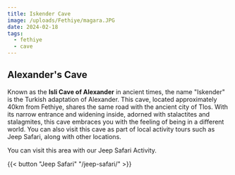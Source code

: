 ```yaml
---
title: Iskender Cave
image: /uploads/Fethiye/magara.JPG
date: 2024-02-18
tags:
  - fethiye
  - cave
---
```

## Alexander's Cave
Known as the **Isli Cave of Alexander** in ancient times, the name "Iskender" is the Turkish adaptation of Alexander. This cave, located approximately 40km from Fethiye, shares the same road with the ancient city of Tlos. With its narrow entrance and widening inside, adorned with stalactites and stalagmites, this cave embraces you with the feeling of being in a different world. You can also visit this cave as part of local activity tours such as Jeep Safari, along with other locations.

You can visit this area with our Jeep Safari Activity.

{{< button "Jeep Safari" "/jeep-safari/" >}}

